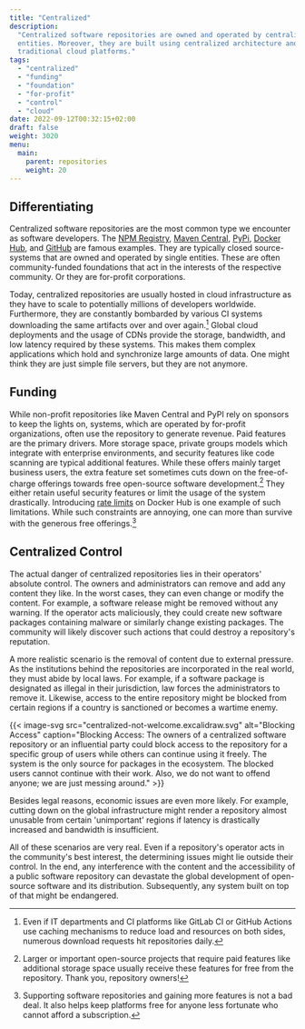 ```yaml
---
title: "Centralized"
description:
  "Centralized software repositories are owned and operated by centralized
  entities. Moreover, they are built using centralized architecture and run on
  traditional cloud platforms."
tags:
  - "centralized"
  - "funding"
  - "foundation"
  - "for-profit"
  - "control"
  - "cloud"
date: 2022-09-12T00:32:15+02:00
draft: false
weight: 3020
menu:
  main:
    parent: repositories
    weight: 20
---
```


## Differentiating

Centralized software repositories are the most common type we encounter as
software developers. The [NPM Registry](https://www.npmjs.com/ "NPM Registry"),
[Maven Central](https://search.maven.org/ "Maven Central"),
[PyPi](https://pypi.org/ "Python Package Index"),
[Docker Hub](https://hub.docker.com/ "Docker Hub"), and
[GitHub](https://github.com/ "GitHub") are famous examples. They are typically
closed source-systems that are owned and operated by single entities. These are
often community-funded foundations that act in the interests of the respective
community. Or they are for-profit corporations.

Today, centralized repositories are usually hosted in cloud infrastructure as
they have to scale to potentially millions of developers worldwide. Furthermore,
they are constantly bombarded by various CI systems downloading the same
artifacts over and over again.[^again] Global cloud deployments and the usage of
CDNs provide the storage, bandwidth, and low latency required by these systems.
This makes them complex applications which hold and synchronize large amounts of
data. One might think they are just simple file servers, but they are not
anymore.

[^again]:
    Even if IT departments and CI platforms like GitLab CI or GitHub Actions use
    caching mechanisms to reduce load and resources on both sides, numerous
    download requests hit repositories daily.

## Funding

While non-profit repositories like Maven Central and PyPI rely on sponsors to
keep the lights on, systems, which are operated by for-profit organizations,
often use the repository to generate revenue. Paid features are the primary
drivers. More storage space, private groups models which integrate with
enterprise environments, and security features like code scanning are typical
additional features. While these offers mainly target business users, the extra
feature set sometimes cuts down on the free-of-charge offerings towards free
open-source software development.[^foss] They either retain useful security
features or limit the usage of the system drastically. Introducing
[rate limits](https://www.docker.com/blog/what-you-need-to-know-about-upcoming-docker-hub-rate-limiting/ "Rate Limit Introduction")
on Docker Hub is one example of such limitations. While such constraints are
annoying, one can more than survive with the generous free offerings.[^support]

[^foss]:
    Larger or important open-source projects that require paid features like
    additional storage space usually receive these features for free from the
    repository. Thank you, repository owners!

[^support]:
    Supporting software repositories and gaining more features is not a bad
    deal. It also helps keep platforms free for anyone less
    fortunate who cannot afford a subscription.

## Centralized Control

The actual danger of centralized repositories lies in their operators' absolute
control. The owners and administrators can remove and add any content they like.
In the worst cases, they can even change or modify the content. For example, a
software release might be removed without any warning. If the operator acts
maliciously, they could create new software packages containing malware or
similarly change existing packages. The community will likely discover such
actions that could destroy a repository's reputation.

A more realistic scenario is the removal of content due to external pressure. As
the institutions behind the repositories are incorporated in the real world,
they must abide by local laws. For example, if a software package is designated
as illegal in their jurisdiction, law forces the administrators to remove it.
Likewise, access to the entire repository might be blocked from certain regions
if a country is sanctioned or becomes a wartime enemy.

{{< image-svg
  src="centralized-not-welcome.excalidraw.svg"
  alt="Blocking Access"
  caption="Blocking Access: The owners of a centralized software repository or an influential party could block access to the repository for a specific group of users while others can continue using it freely. The system is the only source for packages in the ecosystem. The blocked users cannot continue with their work. Also, we do not want to offend anyone; we are just messing around." >}}

Besides legal reasons, economic issues are even more likely. For example,
cutting down on the global infrastructure might render a repository almost
unusable from certain 'unimportant' regions if latency is drastically increased
and bandwidth is insufficient.

All of these scenarios are very real. Even if a repository's operator acts in
the community's best interest, the determining issues might lie outside their
control. In the end, any interference with the content and the accessibility of
a public software repository can devastate the global development of open-source
software and its distribution. Subsequently, any system built on top of that
might be endangered.